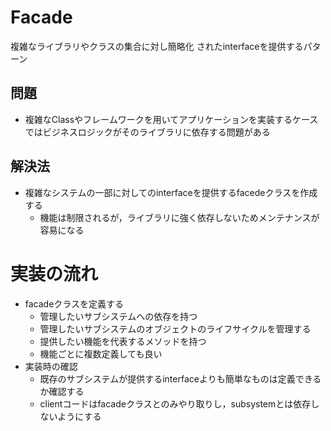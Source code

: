 # Facade
複雑なライブラリやクラスの集合に対し簡略化
されたinterfaceを提供するパターン

## 問題
- 複雑なClassやフレームワークを用いてアプリケーションを実装するケースではビジネスロジックがそのライブラリに依存する問題がある

## 解決法
- 複雑なシステムの一部に対してのinterfaceを提供するfacedeクラスを作成する
    - 機能は制限されるが，ライブラリに強く依存しないためメンテナンスが容易になる

# 実装の流れ
- facadeクラスを定義する
    - 管理したいサブシステムへの依存を持つ
    - 管理したいサブシステムのオブジェクトのライフサイクルを管理する
    - 提供したい機能を代表するメソッドを持つ
    - 機能ごとに複数定義しても良い
- 実装時の確認
    - 既存のサブシステムが提供するinterfaceよりも簡単なものは定義できるか確認する
    - clientコードはfacadeクラスとのみやり取りし，subsystemとは依存しないようにする
